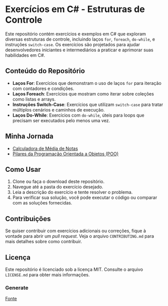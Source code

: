 # Exercícios em C# - Estruturas de Controle

Este repositório contém exercícios e exemplos em C# que exploram diversas estruturas de controle, incluindo laços `for`, `foreach`, `do-while`, e instruções `switch-case`. Os exercícios são projetados para ajudar desenvolvedores iniciantes e intermediários a praticar e aprimorar suas habilidades em C#.

## Conteúdo do Repositório

- **Laços For**: Exercícios que demonstram o uso de laços `for` para iteração com contadores e condições.
- **Laços Foreach**: Exercícios que mostram como iterar sobre coleções como listas e arrays.
- **Instruções Switch-Case**: Exercícios que utilizam `switch-case` para tratar múltiplos cenários e caminhos de execução.
- **Laços Do-While**: Exercícios com `do-while`, úteis para loops que precisam ser executados pelo menos uma vez.

## Minha Jornada
- [Calculadora de Média de Notas](https://github.com/Robotgames-false/Exercicios-Csharp-Estruturas-de-Controle-380/blob/main/mediaNote.md)
- [Pilares da Programação Orientada a Objetos (POO)](https://github.com/Robotgames-false/Exercicios-Csharp-Estruturas-de-Controle-380/blob/main/Pilares%20da%20Programa%C3%A7%C3%A3o%20Orientada%20a%20Objetos%20(POO).md)

## Como Usar

1. Clone ou faça o download deste repositório.
2. Navegue até a pasta do exercício desejado.
3. Leia a descrição do exercício e tente resolver o problema.
4. Para verificar sua solução, você pode executar o código ou comparar com as soluções fornecidas.

## Contribuições

Se quiser contribuir com exercícios adicionais ou correções, fique à vontade para abrir um _pull request_. Veja o arquivo `CONTRIBUTING.md` para mais detalhes sobre como contribuir.

## Licença

Este repositório é licenciado sob a licença MIT. Consulte o arquivo `LICENSE.md` para obter mais informações.

### Generate

[Fonte](https://chatgpt.com/c/bcaac6be-3d7e-4b07-9ce1-5875d9802428)
